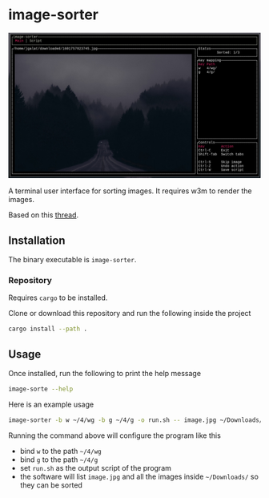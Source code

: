 # image-sorter

![Demo](.github/screenshot.jpg)

A terminal user interface for sorting images. It requires w3m to render the images.

Based on this [thread](https://boards.4channel.org/g/thread/78507445).

## Installation

The binary executable is `image-sorter`.

### Repository

Requires `cargo` to be installed.

Clone or download this repository and run the following inside the project

```bash
cargo install --path .
```

## Usage

Once installed, run the following to print the help message

```bash
image-sorte --help
```

Here is an example usage

```bash 
image-sorter -b w ~/4/wg -b g ~/4/g -o run.sh -- image.jpg ~/Downloads/
```

Running the command above will configure the program like this
- bind `w` to the path `~/4/wg`
- bind `g` to the path `~/4/g`
- set `run.sh` as the output script of the program
- the software will list `image.jpg` and all the images inside `~/Downloads/` so they can be sorted
